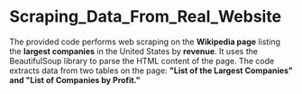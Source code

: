 # Scraping_Data_From_Real_Website

The provided code performs web scraping on the <b>Wikipedia page</b> listing the <b>largest companies</b> in the United States by <b>revenue</b>. It uses the BeautifulSoup library to parse the HTML content of the page. The code extracts data from two tables on the page: <b>"List of the Largest Companies" and "List of Companies by Profit."</b>
